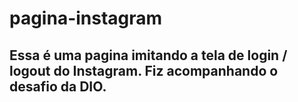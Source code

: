# pagina-instagram

## Essa é uma pagina imitando a tela de login / logout do Instagram. Fiz acompanhando o desafio da DIO.
